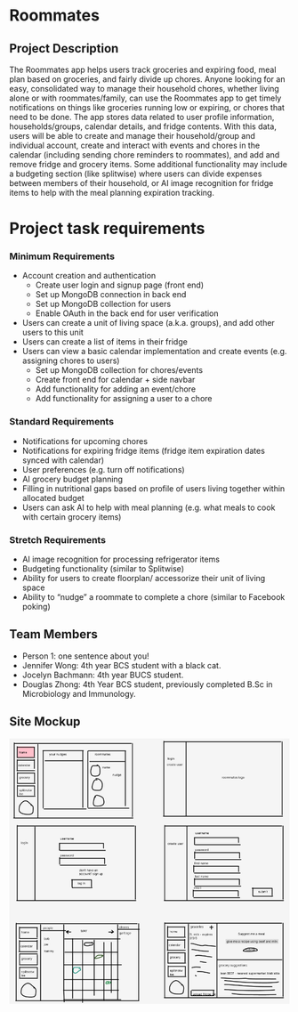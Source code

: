 # Roommates

## Project Description
The Roommates app helps users track groceries and expiring food, meal plan based on groceries, and fairly divide up chores. Anyone looking for an easy, consolidated way to manage their household chores, whether living alone or with roommates/family, can use the Roommates app to get timely notifications on things like groceries running low or expiring, or chores that need to be done. The app stores data related to user profile information, households/groups, calendar details, and fridge contents. With this data, users will be able to create and manage their household/group and individual account, create and interact with events and chores in the calendar (including sending chore reminders to roommates), and add and remove fridge and grocery items. Some additional functionality may include a budgeting section (like splitwise) where users can divide expenses between members of their household, or AI image recognition for fridge items to help with the meal planning expiration tracking.

# Project task requirements
### Minimum Requirements
- Account creation and authentication
  - Create user login and signup page (front end)
  - Set up MongoDB connection in back end
  - Set up MongoDB collection for users
  - Enable OAuth in the back end for user verification
- Users can create a unit of living space (a.k.a. groups), and add other users to this unit
- Users can create a list of items in their fridge
- Users can view a basic calendar implementation and create events (e.g. assigning chores to users)
  - Set up MongoDB collection for chores/events
  - Create front end for calendar + side navbar
  - Add functionality for adding an event/chore
  - Add functionality for assigning a user to a chore
### Standard Requirements 
- Notifications for upcoming chores
- Notifications for expiring fridge items (fridge item expiration dates synced with calendar)
- User preferences (e.g. turn off notifications)
- AI grocery budget planning 
- Filling in nutritional gaps based on profile of users living together within allocated budget
- Users can ask AI to help with meal planning (e.g. what meals to cook with certain grocery items)
### Stretch Requirements
- AI image recognition for processing refrigerator items
- Budgeting functionality (similar to Splitwise)
- Ability for users to create floorplan/ accessorize their unit of living space
- Ability to “nudge” a roommate to complete a chore (similar to Facebook poking)

## Team Members
- Person 1: one sentence about you!
- Jennifer Wong: 4th year BCS student with a black cat.
- Jocelyn Bachmann: 4th year BUCS student.
- Douglas Zhong: 4th Year BCS student, previously completed B.Sc in Microbiology and Immunology.

## Site Mockup
<img src ="images/prototype.png">



